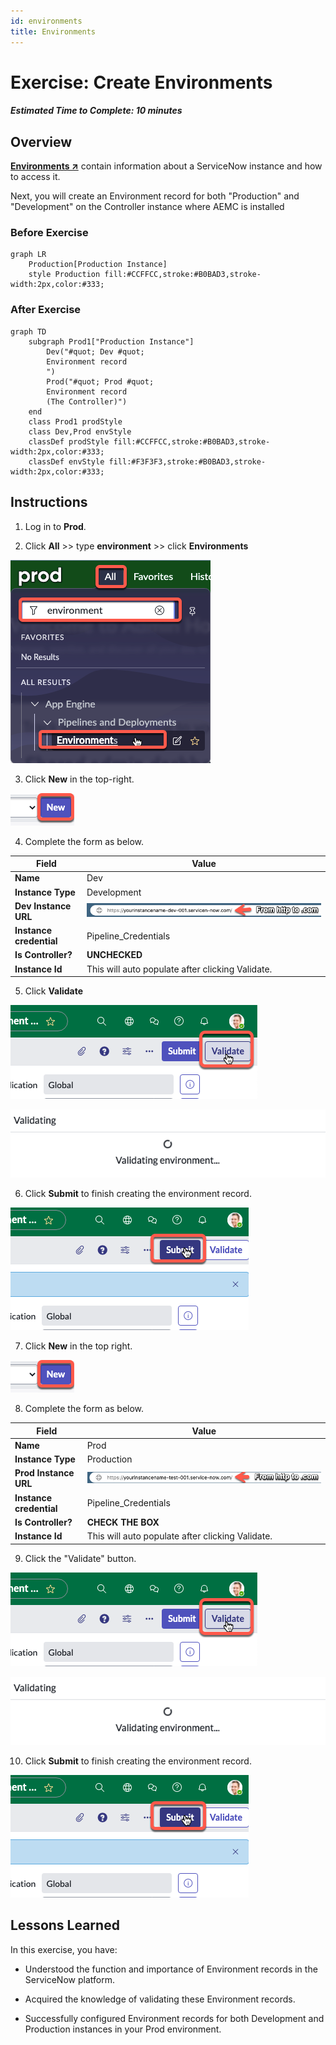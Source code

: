 ```yaml
---
id: environments
title: Environments
---
```


#  Exercise: Create Environments

##### Estimated Time to Complete: 10 minutes

## Overview 

**<a href="https://docs.servicenow.com/csh?topicname=config-pipeline-environments.html&version=latest" target="_blank">Environments ↗</a>** contain information about a ServiceNow instance and how to access it.

Next, you will create an Environment record for both "Production" and "Development" on the Controller instance where AEMC is installed

### Before Exercise
``` mermaid
graph LR
    Production[Production Instance]
    style Production fill:#CCFFCC,stroke:#B0BAD3,stroke-width:2px,color:#333;
```

### After Exercise
``` mermaid
graph TD
    subgraph Prod1["Production Instance"]
        Dev("#quot; Dev #quot;
        Environment record
        ‎")
        Prod("#quot; Prod #quot;
        Environment record
        (The Controller)")
    end
    class Prod1 prodStyle
    class Dev,Prod envStyle
    classDef prodStyle fill:#CCFFCC,stroke:#B0BAD3,stroke-width:2px,color:#333;
    classDef envStyle fill:#F3F3F3,stroke:#B0BAD3,stroke-width:2px,color:#333;
```

## Instructions

1. Log in to **Prod**.


2. Click **All** >> type **environment** >> click **Environments**

![relative](/img/lab-aemc/2023-06-30-15-17-33.png)

3. Click **New** in the top-right.

![relative](/img/lab-aemc/2023-06-30-15-19-10.png)

4. Complete the form as below.

|Field | Value 
|---|---
|**Name** | Dev
|**Instance Type** | Development 
|**Dev Instance URL** | ![](/img/lab-aemc/2023-08-10-12-53-04.png)
|**Instance credential** | Pipeline_Credentials 
|**Is Controller?** | **UNCHECKED**
|**Instance Id** | This will auto populate after clicking Validate. 

5. Click **Validate**

![relative](/img/lab-aemc/2023-07-11-15-38-49.png)

![relative](/img/lab-aemc/2023-07-11-15-14-18.png)

6. Click **Submit** to finish creating the environment record.

![relative](/img/lab-aemc/2023-07-11-15-37-58.png)

7. Click **New** in the top right.

![relative](/img/lab-aemc/2023-06-30-15-19-10.png)

8. Complete the form as below.

|Field | Value 
|---|---
|**Name** | Prod 
|**Instance Type** | Production 
|**Prod Instance URL** | ![](/img/lab-aemc/2023-08-10-13-17-01.png)
|**Instance credential** | Pipeline_Credentials 
|**Is Controller?** | **CHECK THE BOX**
|**Instance Id** | This will auto populate after clicking Validate. 

9. Click the "Validate" button. 

![relative](/img/lab-aemc/2023-07-11-15-38-49.png)

![relative](/img/lab-aemc/2023-07-11-15-14-18.png)

10. Click **Submit** to finish creating the environment record.

![relative](/img/lab-aemc/2023-07-11-15-37-58.png)

## Lessons Learned

In this exercise, you have:

- Understood the function and importance of Environment records in the ServiceNow platform.

- Acquired the knowledge of validating these Environment records.

- Successfully configured Environment records for both Development and Production instances in your Prod environment.